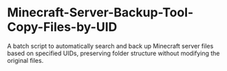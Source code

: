 # Minecraft-Server-Backup-Tool-Copy-Files-by-UID
A batch script to automatically search and back up Minecraft server files based on specified UIDs, preserving folder structure without modifying the original files.
